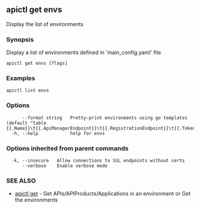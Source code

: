 ## apictl get envs

Display the list of environments

### Synopsis

Display a list of environments defined in 'main_config.yaml' file

```
apictl get envs [flags]
```

### Examples

```
apictl list envs
```

### Options

```
      --format string   Pretty-print environments using go templates (default "table {{.Name}}\t{{.ApiManagerEndpoint}}\t{{.RegistrationEndpoint}}\t{{.TokenEndpoint}}\t{{.PublisherEndpoint}}\t{{.ApplicationEndpoint}}\t{{.AdminEndpoint}}\t{{.MiManagementEndpoint}}")
  -h, --help            help for envs
```

### Options inherited from parent commands

```
  -k, --insecure   Allow connections to SSL endpoints without certs
      --verbose    Enable verbose mode
```

### SEE ALSO

* [apictl get](apictl_get.md)	 - Get APIs/APIProducts/Applications in an environment or Get the environments

